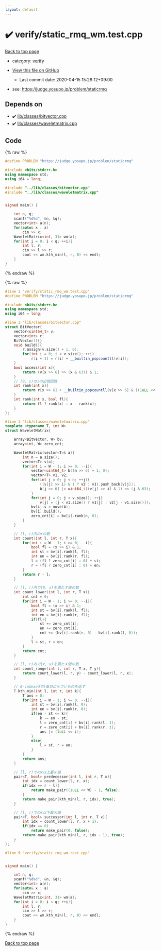 ```yaml
---
layout: default
---
```


<!-- mathjax config similar to math.stackexchange -->
<script type="text/javascript" async
  src="https://cdnjs.cloudflare.com/ajax/libs/mathjax/2.7.5/MathJax.js?config=TeX-MML-AM_CHTML">
</script>
<script type="text/x-mathjax-config">
  MathJax.Hub.Config({
    TeX: { equationNumbers: { autoNumber: "AMS" }},
    tex2jax: {
      inlineMath: [ ['$','$'] ],
      processEscapes: true
    },
    "HTML-CSS": { matchFontHeight: false },
    displayAlign: "left",
    displayIndent: "2em"
  });
</script>

<script type="text/javascript" src="https://cdnjs.cloudflare.com/ajax/libs/jquery/3.4.1/jquery.min.js"></script>
<script src="https://cdn.jsdelivr.net/npm/jquery-balloon-js@1.1.2/jquery.balloon.min.js" integrity="sha256-ZEYs9VrgAeNuPvs15E39OsyOJaIkXEEt10fzxJ20+2I=" crossorigin="anonymous"></script>
<script type="text/javascript" src="../../assets/js/copy-button.js"></script>
<link rel="stylesheet" href="../../assets/css/copy-button.css" />


# :heavy_check_mark: verify/static_rmq_wm.test.cpp

<a href="../../index.html">Back to top page</a>

* category: <a href="../../index.html#e8418d1d706cd73548f9f16f1d55ad6e">verify</a>
* <a href="{{ site.github.repository_url }}/blob/master/verify/static_rmq_wm.test.cpp">View this file on GitHub</a>
    - Last commit date: 2020-04-15 15:28:12+09:00


* see: <a href="https://judge.yosupo.jp/problem/staticrmq">https://judge.yosupo.jp/problem/staticrmq</a>


## Depends on

* :heavy_check_mark: <a href="../../library/lib/classes/bitvector.cpp.html">lib/classes/bitvector.cpp</a>
* :heavy_check_mark: <a href="../../library/lib/classes/waveletmatrix.cpp.html">lib/classes/waveletmatrix.cpp</a>


## Code

<a id="unbundled"></a>
{% raw %}
```cpp
#define PROBLEM "https://judge.yosupo.jp/problem/staticrmq"

#include <bits/stdc++.h>
using namespace std;
using i64 = long;

#include "../lib/classes/bitvector.cpp"
#include "../lib/classes/waveletmatrix.cpp"


signed main() {

    int n, q;
    scanf("%d%d", &n, &q);
    vector<int> a(n);
    for(auto& x : a)
        cin >> x;
    WaveletMatrix<int, 31> wm(a);
    for(int i = 0; i < q; ++i){
        int l, r;
        cin >> l >> r;
        cout << wm.kth_min(l, r, 0) << endl;
    }
}

```
{% endraw %}

<a id="bundled"></a>
{% raw %}
```cpp
#line 1 "verify/static_rmq_wm.test.cpp"
#define PROBLEM "https://judge.yosupo.jp/problem/staticrmq"

#include <bits/stdc++.h>
using namespace std;
using i64 = long;

#line 1 "lib/classes/bitvector.cpp"
struct BitVector{
    vector<uint64_t> v;
    vector<int> r;
    BitVector(){}
    void build(){
        r.assign(v.size() + 1, 0);
        for(int i = 0; i < v.size(); ++i)
            r[i + 1] = r[i] + __builtin_popcountll(v[i]);
    }
    bool access(int x){
        return (v[x >> 6] >> (x & 63)) & 1;
    }
    // [0, x)の1の出現回数
    int rank(int x){
        return r[x >> 6] + __builtin_popcountll(v[x >> 6] & ((1uLL << (x & 63)) - 1));
    }
    int rank(int x, bool fl){
        return fl ? rank(x) : x - rank(x);
    }
};

#line 1 "lib/classes/waveletmatrix.cpp"
template <typename T, int W>
struct WaveletMatrix{

    array<BitVector, W> bv;
    array<int, W> zero_cnt;

    WaveletMatrix(vector<T>& a){
        int n = a.size();
        vector<T> v(a);
        for(int i = W - 1; i >= 0; --i){
            vector<uint64_t> b((n >> 6) + 1, 0);
            vector<T> v1, v2;
            for(int j = 0; j < n; ++j){
                ((v[j] >> i) & 1 ? v2 : v1).push_back(v[j]);
                b[j >> 6] |= uint64_t((v[j] >> i) & 1) << (j & 63);
            }
            for(int j = 0; j < v.size(); ++j)
                v[j] = (j < v1.size() ? v1[j] : v2[j - v1.size()]);
            bv[i].v = move(b);
            bv[i].build();
            zero_cnt[i] = bv[i].rank(n, 0);
        }
    }

    // [l, r)内のxの数
    int count(int l, int r, T x){
        for(int i = W - 1; i >= 0; --i){
            bool fl = (x >> i) & 1;
            int st = bv[i].rank(l, fl);
            int en = bv[i].rank(r, fl);
            l = (fl ? zero_cnt[i] : 0) + st;
            r = (fl ? zero_cnt[i] : 0) + en;
        }
        return r - l;
    }

    // [l, r)内で[0, x)を満たす値の数
    int count_lower(int l, int r, T x){
        int cnt = 0;
        for(int i = W - 1; i >= 0; --i){
            bool fl = (x >> i) & 1;
            int st = bv[i].rank(l, fl);
            int en = bv[i].rank(r, fl);
            if(fl){
                st += zero_cnt[i];
                en += zero_cnt[i];
                cnt += (bv[i].rank(r, 0) - bv[i].rank(l, 0));
            }
            l = st, r = en;
        }
        return cnt;
    }

    // [l, r)内で[x, y)を満たす値の数
    int count_range(int l, int r, T x, T y){
        return count_lower(l, r, y) - count_lower(l, r, x);
    }

    // 0-indexedでk番目に小さいものを返す
    T kth_min(int l, int r, int k){
        T ans = 0;
        for(int i = W - 1; i >= 0; --i){
            int st = bv[i].rank(l, 0);
            int en = bv[i].rank(r, 0);
            if(en - st <= k){
                k -= en - st;
                l = zero_cnt[i] + bv[i].rank(l, 1);
                r = zero_cnt[i] + bv[i].rank(r, 1);
                ans |= (1uLL << i);
            }
            else{
                l = st, r = en;
            }
        }
        return ans;
    }

    // [l, r)でのx以上最小値
    pair<T, bool> predecessor(int l, int r, T x){
        int idx = count_lower(l, r, x);
        if(idx == r - l){
            return make_pair((1uLL << W) - 1, false);
        }
        return make_pair(kth_min(l, r, idx), true);
    }

    // [l, r)でのx以下最大値
    pair<T, bool> successor(int l, int r, T x){
        int idx = count_lower(l, r, x + 1);
        if(idx == 0)
            return make_pair(0, false);
        return make_pair(kth_min(l, r, idx - 1), true);
    }
};

#line 9 "verify/static_rmq_wm.test.cpp"


signed main() {

    int n, q;
    scanf("%d%d", &n, &q);
    vector<int> a(n);
    for(auto& x : a)
        cin >> x;
    WaveletMatrix<int, 31> wm(a);
    for(int i = 0; i < q; ++i){
        int l, r;
        cin >> l >> r;
        cout << wm.kth_min(l, r, 0) << endl;
    }
}

```
{% endraw %}

<a href="../../index.html">Back to top page</a>

